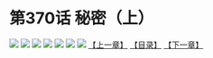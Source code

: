 # 第370话 秘密（上）
![](https://mhpic.xiaomingtaiji.net/comic/D/斗破苍穹拆分版/370话/1.jpg-zymk.middle.webp)
![](https://mhpic.xiaomingtaiji.net/comic/D/斗破苍穹拆分版/370话/2.jpg-zymk.middle.webp)
![](https://mhpic.xiaomingtaiji.net/comic/D/斗破苍穹拆分版/370话/3.jpg-zymk.middle.webp)
![](https://mhpic.xiaomingtaiji.net/comic/D/斗破苍穹拆分版/370话/4.jpg-zymk.middle.webp)
![](https://mhpic.xiaomingtaiji.net/comic/D/斗破苍穹拆分版/370话/5.jpg-zymk.middle.webp)
![](https://mhpic.xiaomingtaiji.net/comic/D/斗破苍穹拆分版/370话/6.jpg-zymk.middle.webp)
![](https://mhpic.xiaomingtaiji.net/comic/D/斗破苍穹拆分版/370话/7.jpg-zymk.middle.webp)
[【上一章】](./369.md)
[【目录】](./READMD.md)
[【下一章】](./371.md)
